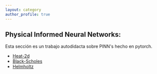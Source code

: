 ```yaml
---
layout: category
author_profile: true
---
```


## Physical Informed Neural Networks:
Esta sección es un trabajo autodidacta sobre PINN's hecho en pytorch.

- [Heat-2d](https://github.com/felix947/pinns/blob/main/Heat_2d.ipynb)
- [Black-Scholes](https://github.com/felix947/pinns/blob/main/Black_Scholes_equation.ipynb)
- [Helmholtz](https://github.com/felix947/pinns/blob/main/Laplace%20eigenvectors.ipynb)
